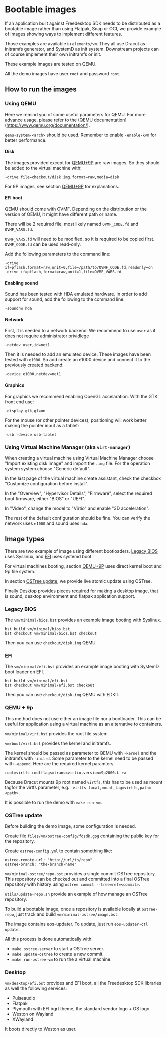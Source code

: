 # Bootable images

If an application built against Freedesktop SDK needs to be
distributed as a bootable image rather than using Flatpak, Snap or
OCI, we provide example of images showing ways to implement different
features.

Those examples are available in `elements/vm`. They all use Dracut as
initramfs generator, and SystemD as init system. Downstream projects
can of course implement their own initramfs or init.

These example images are tested on QEMU.

All the demo images have user `root` and password `root`.

## How to run the images

### Using QEMU

Here we remind you of some useful parameters for QEMU. For more
advance usage, please refer to the (QEMU
documentation](https://www.qemu.org/documentation/).

`qemu-system-<arch>` should be used. Remember to enable `-enable-kvm`
for better performance.

#### Disk

The images provided except for [QEMU+9P](#qemu-9p) are raw images. So they
should be added to the virtual machine with:

```
-drive file=checkout/disk.img,format=raw,media=disk
```

For 9P images, see section [QEMU+9P](#qemu-9p) for explanations.

#### EFI boot

QEMU should come with OVMF. Depending on the distribution or the
version of QEMU, it might have different path or name.

There will be 2 required file, most likely named `OVMF_CODE.fd` and
`OVMF_VARS.fd`.

`OVMF_VARS.fd` will need to be modified, so it is required to be
copied first. `OVMF_CODE.fd` can be used read-only.

Add the following parameters to the command line:

```
-drive if=pflash,format=raw,unit=0,file=/path/to/OVMF_CODE.fd,readonly=on
-drive if=pflash,format=raw,unit=1,file=OVMF_VARS.fd
```

#### Enabling sound

Sound has been tested with HDA emulated hardware. In order to add
support for sound, add the following to the command line:

```
-soundhw hda
```

#### Network

First, it is needed to a network backend. We recommend to use `user` as
it does not require administrator prividlege

```
-netdev user,id=net1
```

Then it is needed to add an emulated device. These images have been
tested with `e1000`. So add create an e1000 device and connect
it to the previously created backend:

```
-device e1000,netdev=net1
```

#### Graphics

For graphics we recommend enabling OpenGL accelaration. With the GTK front end
use:

```
-display gtk,gl=on
```

For the mouse (or other pointer devices), positioning will work better
making the pointer input as a tablet:

```
-usb -device usb-tablet
```

### Using Virtual Machine Manager (aka `virt-manager`)

When creating a virtual machine using Virtual Machine Manager choose
"Import existing disk image" and import the `.img` file. For the
operation system system choose "Generic default".

In the last page of the virtual machine create assistant, check the
checkbox "Customize configuration before install".

In the "Overview", "Hypervisor Details", "Firmware", select the required
boot firmware, either "BIOS" or "UEFI".

In "Video", change the model to "Virtio" and enable "3D acceleration".

The rest of the default configuration should be fine. You can verify
the network uses `e1000` and sound uses `hda`.

## Image types

There are two example of image using different bootloaders. [Legacy
BIOS](#legacy-bios) uses Syslinux, and [EFI](#efi) uses systemd boot.

For virtual machines booting, section [QEMU+9P](#qemu-9p) uses direct kernel
boot and 9p file system.

In section [OSTree update](#ostree-update), we provide live atomic update using
OSTree.

Finally [Desktop](#desktop) provides pieces required for making a desktop image,
that is sound, desktop environment and flatpak application support.

### Legacy BIOS

The `vm/minimal/bios.bst` provides an example image booting with
Syslinux.

```
bst build vm/minimal/bios.bst
bst checkout vm/minimal/bios.bst checkout
```

Then you can use `checkout/disk.img` QEMU.

### EFI

The `vm/minimal/efi.bst` provides an example image booting with
SystemD boot loader on EFI.


```
bst build vm/minimal/efi.bst
bst checkout vm/minimal/efi.bst checkout
```

Then you can use `checkout/disk.img` QEMU with EDKII.

### QEMU + 9p

This method does not use either an image file nor a bootloader. This
can be useful for application using a virtual machine as an
alternative to containers.

`vm/minimal/virt.bst` provides the root file system.

`vm/boot/virt.bst` provides the kernel and initramfs.

The kernel should be passed as parameter to QEMU with `-kernel` and
the initramfs with `-initrd`. Some parameter to the kernel need to be
passed with `-append`. Here are the required kernel paramters.

```
root=virtfs rootflags=trans=virtio,version=9p2000.L rw
```

Because Dracut mounts 9p root named `virtfs`, this has to be used as
mount tagfor the virtfs parameter, e.g. `-virtfs
local,mount_tag=virtfs,path=<path>`.

It is possible to run the demo with `make run-vm`.

### OSTree update

Before building the demo image, some configuration is needed.

Create file `files/vm/ostree-config/fdsdk.gpg` containing the public
key for the repository.

Create `ostree-config.yml` to contain something like:

```
ostree-remote-url: "http://url/to/repo"
ostree-branch: "the-branch-name"
```

`vm/minimal-ostree/repo.bst` provides a single commit OSTree
repository. This repository can be checked out and committed into a
final OSTree repository with history using `ostree commit
--tree=ref=<commit>`.

`utils/update-repo.sh` provide an example of how manage an OSTree
repository.

To build a bootable image, once a repository is available locally
at `ostree-repo`, just track and build `vm/minimal-ostree/image.bst`.

The image contains eos-updater. To update, just run `eos-updater-ctl update`.

All this process is done automatically with:

* `make ostree-server` to start a OSTree server.
* `make update-ostree` to create a new commit.
* `make run-ostree-vm` to run the a virtual machine.

### Desktop

`vm/desktop/efi.bst` provides and EFI boot, all the Freedesktop SDK
libraries as well the following services:

* Pulseaudio
* Flatpak
* Plymouth with EFI bgrt theme, the standard vendor logo + OS logo.
* Weston on Wayland
* XWayland

It boots directly to Weston as user.
